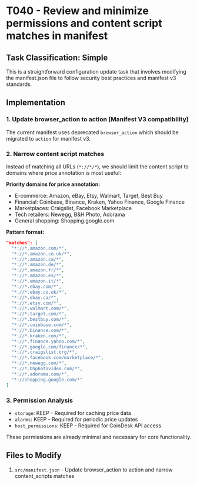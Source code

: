 # T040 - Review and minimize permissions and content script matches in manifest

## Task Classification: Simple

This is a straightforward configuration update task that involves modifying the manifest.json file to follow security best practices and manifest v3 standards.

## Implementation

### 1. Update browser_action to action (Manifest V3 compatibility)

The current manifest uses deprecated `browser_action` which should be migrated to `action` for manifest v3.

### 2. Narrow content script matches

Instead of matching all URLs (`*://*/*`), we should limit the content script to domains where price annotation is most useful:

**Priority domains for price annotation:**
- E-commerce: Amazon, eBay, Etsy, Walmart, Target, Best Buy
- Financial: Coinbase, Binance, Kraken, Yahoo Finance, Google Finance
- Marketplaces: Craigslist, Facebook Marketplace
- Tech retailers: Newegg, B&H Photo, Adorama
- General shopping: Shopping.google.com

**Pattern format:**
```json
"matches": [
  "*://*.amazon.com/*",
  "*://*.amazon.co.uk/*",
  "*://*.amazon.ca/*",
  "*://*.amazon.de/*",
  "*://*.amazon.fr/*",
  "*://*.amazon.es/*",
  "*://*.amazon.it/*",
  "*://*.ebay.com/*",
  "*://*.ebay.co.uk/*",
  "*://*.ebay.ca/*",
  "*://*.etsy.com/*",
  "*://*.walmart.com/*",
  "*://*.target.com/*",
  "*://*.bestbuy.com/*",
  "*://*.coinbase.com/*",
  "*://*.binance.com/*",
  "*://*.kraken.com/*",
  "*://*.finance.yahoo.com/*",
  "*://*.google.com/finance/*",
  "*://*.craigslist.org/*",
  "*://*.facebook.com/marketplace/*",
  "*://*.newegg.com/*",
  "*://*.bhphotovideo.com/*",
  "*://*.adorama.com/*",
  "*://shopping.google.com/*"
]
```

### 3. Permission Analysis

- `storage`: KEEP - Required for caching price data
- `alarms`: KEEP - Required for periodic price updates
- `host_permissions`: KEEP - Required for CoinDesk API access

These permissions are already minimal and necessary for core functionality.

## Files to Modify

1. `src/manifest.json` - Update browser_action to action and narrow content_scripts matches